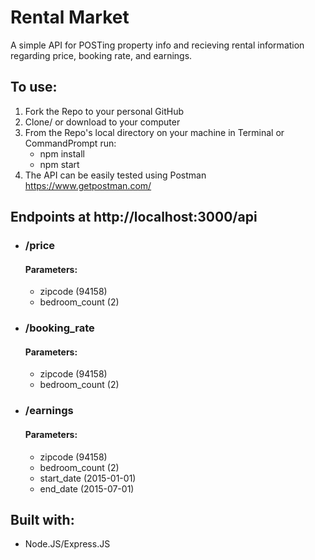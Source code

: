 # Rental Market

A simple API for POSTing property info and recieving rental information regarding price, booking rate, and earnings.

## To use:
1. Fork the Repo to your personal GitHub
2. Clone/ or download to your computer
3. From the Repo's local directory on your machine in Terminal or CommandPrompt run:
    + npm install  
    + npm start  
4. The API can be easily tested using Postman https://www.getpostman.com/

## Endpoints at http://localhost:3000/api
+ ### /price  
  #### Parameters:
    + zipcode (94158)
    + bedroom_count (2)
+ ### /booking_rate  
    #### Parameters:
    + zipcode (94158)
    + bedroom_count (2)
+ ### /earnings  
    #### Parameters:
    + zipcode (94158)
    + bedroom_count (2)
    + start_date (2015-01-01)
    + end_date (2015-07-01)
    
## Built with:
+ Node.JS/Express.JS
